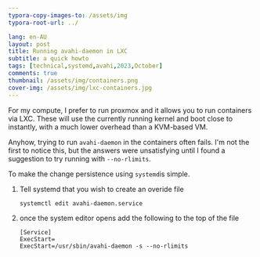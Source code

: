 ```yaml
---
typora-copy-images-to: /assets/img
typora-root-url: ../

lang: en-AU
layout: post
title: Running avahi-daemon in LXC
subtitle: a quick howto
tags: [technical,systemd,avahi,2023,October]
comments: true
thumbnail: /assets/img/containers.png
cover-img: /assets/img/lxc-containers.jpg
---
```


For my compute, I prefer to run proxmox and it allows you to run containers via LXC. These will use the currently running kernel and boot close to instantly, with a much lower overhead than a KVM-based VM.

Anyhow, trying to run `avahi-daemon` in the containers often fails. I'm not the first to notice this, but the answers were unsatisfying until I found a suggestion to try running with `--no-rlimits`. 

To make the change persistence using `systemd`is simple.

1. Tell systemd that you wish to create an overide file
   ```
   systemctl edit avahi-daemon.service
   ```

2. once the system editor opens add the following to the top of the file
   ```
   [Service]
   ExecStart=
   ExecStart=/usr/sbin/avahi-daemon -s --no-rlimits
   ```

   
